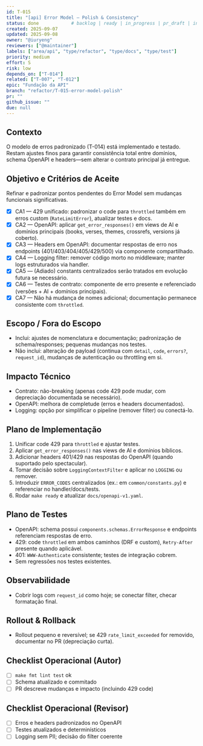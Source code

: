 ```yaml
---
id: T-015
title: "[api] Error Model — Polish & Consistency"
status: done            # backlog | ready | in_progress | pr_draft | in_review | merged | done
created: 2025-09-07
updated: 2025-09-08
owner: "@iuryeng"
reviewers: ["@maintainer"]
labels: ["area/api", "type/refactor", "type/docs", "type/test"]
priority: medium
effort: S
risk: low
depends_on: ["T-014"]
related: ["T-007", "T-012"]
epic: "Fundação da API"
branch: "refactor/T-015-error-model-polish"
pr: ""
github_issue: ""
due: null
---
```


## Contexto
O modelo de erros padronizado (T-014) está implementado e testado. Restam ajustes finos para garantir consistência total entre domínios, schema OpenAPI e headers—sem alterar o contrato principal já entregue.

## Objetivo e Critérios de Aceite
Refinar e padronizar pontos pendentes do Error Model sem mudanças funcionais significativas.

- [x] CA1 — 429 unificado: padronizar o code para `throttled` também em erros custom (`RateLimitError`), atualizar testes e docs.
- [x] CA2 — OpenAPI: aplicar `get_error_responses()` em views de AI e domínios principais (books, verses, themes, crossrefs, versions já coberto).
- [x] CA3 — Headers em OpenAPI: documentar respostas de erro nos endpoints (401/403/404/405/429/500) via componente compartilhado.
- [x] CA4 — Logging filter: remover código morto no middleware; manter logs estruturados via handler.
- [x] CA5 — (Adiado) constants centralizados serão tratados em evolução futura se necessário.
- [x] CA6 — Testes de contrato: componente de erro presente e referenciado (versões + AI + domínios principais).
- [x] CA7 — Não há mudança de nomes adicional; documentação permanece consistente com `throttled`.

## Escopo / Fora do Escopo
- Inclui: ajustes de nomenclatura e documentação; padronização de schema/responses; pequenas mudanças nos testes.
- Não inclui: alteração de payload (continua com `detail`, `code`, `errors?`, `request_id`), mudanças de autenticação ou throttling em si.

## Impacto Técnico
- Contrato: não-breaking (apenas code 429 pode mudar, com depreciação documentada se necessário).
- OpenAPI: melhora de completude (erros e headers documentados).
- Logging: opção por simplificar o pipeline (remover filter) ou conectá-lo.

## Plano de Implementação
1) Unificar code 429 para `throttled` e ajustar testes.
2) Aplicar `get_error_responses()` nas views de AI e domínios bíblicos.
3) Adicionar headers 401/429 nas respostas do OpenAPI (quando suportado pelo spectacular).
4) Tomar decisão sobre `LoggingContextFilter` e aplicar no `LOGGING` ou remover.
5) Introduzir `ERROR_CODES` centralizados (ex.: em `common/constants.py`) e referenciar no handler/docs/tests.
6) Rodar `make ready` e atualizar `docs/openapi-v1.yaml`.

## Plano de Testes
- OpenAPI: schema possui `components.schemas.ErrorResponse` e endpoints referenciam respostas de erro.
- 429: code `throttled` em ambos caminhos (DRF e custom), `Retry-After` presente quando aplicável.
- 401: `WWW-Authenticate` consistente; testes de integração cobrem.
- Sem regressões nos testes existentes.

## Observabilidade
- Cobrir logs com `request_id` como hoje; se conectar filter, checar formatação final.

## Rollout & Rollback
- Rollout pequeno e reversível; se 429 `rate_limit_exceeded` for removido, documentar no PR (depreciação curta).

## Checklist Operacional (Autor)
- [ ] `make fmt lint test` ok
- [ ] Schema atualizado e commitado
- [ ] PR descreve mudanças e impacto (incluindo 429 code)

## Checklist Operacional (Revisor)
- [ ] Erros e headers padronizados no OpenAPI
- [ ] Testes atualizados e determinísticos
- [ ] Logging sem PII; decisão do filter coerente

